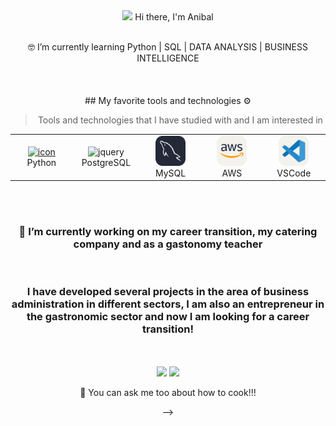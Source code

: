 
<div align="center">
<img src="https://raw.githubusercontent.com/MartinHeinz/MartinHeinz/master/wave.gif" width="52"> Hi there, I'm Anibal 
<p></p>

<br />
🤓 I’m currently learning Python | SQL | DATA ANALYSIS | BUSINESS INTELLIGENCE

<br />
<br />
<br />
<br />
## My favorite tools and technologies ⚙️

> Tools and technologies that I have studied with and I am interested in

<table>
  <tr>
    <td align="center" width="96">
      <a href="#macropower-tech">
        <img src="https://techstack-generator.vercel.app/python-icon.svg" alt="icon" width="65" height="65" />
      </a>
      <br>Python
    </td>
        <td align="center" width="96">
        <img src="https://skillicons.dev/icons?i=postgres" width="48" height="48" alt="jquery" />
      <br>PostgreSQL
    <td align="center" width="96">
        <img src="https://github.com/tandpfun/skill-icons/blob/main/icons/MySQL-Dark.svg" width="48" height="48" alt="dart" />
      <br>MySQL
    </td>
     <td align="center" width="96">
        <img src="https://github.com/tandpfun/skill-icons/blob/main/icons/AWS-Light.svg" width="48" height="48" alt="dart" />
      <br>AWS
    </td>
    <td align="center" width="96">
        <img src="https://github.com/tandpfun/skill-icons/blob/main/icons/VSCode-Light.svg" width="48" height="48" alt="dart" />
      <br>VSCode
  </tr>
 <tr>
 </tr>
</table>
<p></p>
<br />
<br />

### 🔭 I’m currently working on my career transition, my catering company and as a gastonomy teacher

<br />

### I have developed several projects in the area of ​​business administration in different sectors, I am also an entrepreneur in the gastronomic sector and now I am looking for a career transition!
<div> 

  <br />

<br />
  <a href = "mailto:anibaltanganelli@gmail.com"><img src="https://img.shields.io/badge/-Gmail-%23333?style=for-the-badge&logo=gmail&logoColor=white" target="_blank"></a>
  <a href="https://www.linkedin.com/in/anibal-loureiro-tanganelli-1a986110" target="_blank"><img src="https://img.shields.io/badge/-LinkedIn-%230077B5?style=for-the-badge&logo=linkedin&logoColor=white" target="_blank"></a>
</div>

<p></p>
💬 You can ask me too about how to cook!!! 

-->
</div>
